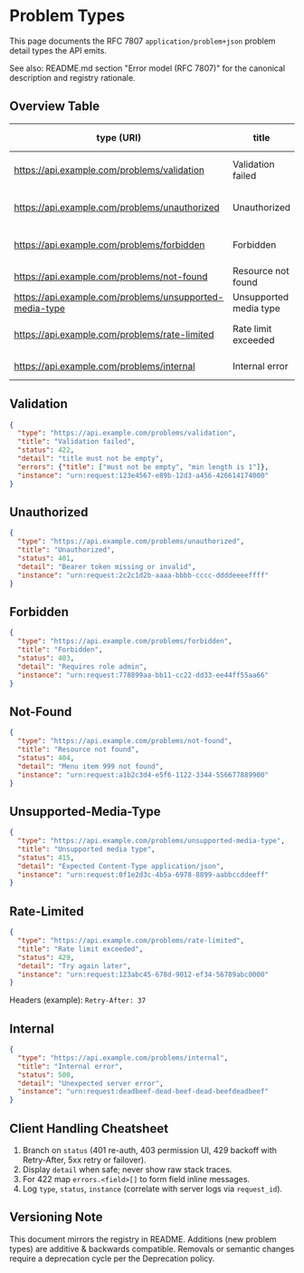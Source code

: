 # Problem Types

This page documents the RFC 7807 `application/problem+json` problem detail types the API emits.

See also: README.md section "Error model (RFC 7807)" for the canonical description and registry rationale.

## Overview Table

| type (URI) | title | http status | Beskrivning | Exempel |
|------------|-------|-------------|-------------|---------|
| https://api.example.com/problems/validation | Validation failed | 400 / 422 | Ogiltig payload eller query-parametrar | [Example](#validation) |
| https://api.example.com/problems/unauthorized | Unauthorized | 401 | Saknar eller ogiltig auktorisering | [Example](#unauthorized) |
| https://api.example.com/problems/forbidden | Forbidden | 403 | Otillräckliga rättigheter / roll | [Example](#forbidden) |
| https://api.example.com/problems/not-found | Resource not found | 404 | Resursen finns inte | [Example](#not-found) |
| https://api.example.com/problems/unsupported-media-type | Unsupported media type | 415 | Fel `Content-Type` | [Example](#unsupported-media-type) |
| https://api.example.com/problems/rate-limited | Rate limit exceeded | 429 | För många anrop (Retry-After ges) | [Example](#rate-limited) |
| https://api.example.com/problems/internal | Internal error | 500 | Oväntat fel (anonymiserat) | [Example](#internal) |

## Validation
```json
{
  "type": "https://api.example.com/problems/validation",
  "title": "Validation failed",
  "status": 422,
  "detail": "title must not be empty",
  "errors": {"title": ["must not be empty", "min length is 1"]},
  "instance": "urn:request:123e4567-e89b-12d3-a456-426614174000"
}
```

## Unauthorized
```json
{
  "type": "https://api.example.com/problems/unauthorized",
  "title": "Unauthorized",
  "status": 401,
  "detail": "Bearer token missing or invalid",
  "instance": "urn:request:2c2c1d2b-aaaa-bbbb-cccc-ddddeeeeffff"
}
```

## Forbidden
```json
{
  "type": "https://api.example.com/problems/forbidden",
  "title": "Forbidden",
  "status": 403,
  "detail": "Requires role admin",
  "instance": "urn:request:778899aa-bb11-cc22-dd33-ee44ff55aa66"
}
```

## Not-Found
```json
{
  "type": "https://api.example.com/problems/not-found",
  "title": "Resource not found",
  "status": 404,
  "detail": "Menu item 999 not found",
  "instance": "urn:request:a1b2c3d4-e5f6-1122-3344-556677889900"
}
```

## Unsupported-Media-Type
```json
{
  "type": "https://api.example.com/problems/unsupported-media-type",
  "title": "Unsupported media type",
  "status": 415,
  "detail": "Expected Content-Type application/json",
  "instance": "urn:request:0f1e2d3c-4b5a-6978-8899-aabbccddeeff"
}
```

## Rate-Limited
```json
{
  "type": "https://api.example.com/problems/rate-limited",
  "title": "Rate limit exceeded",
  "status": 429,
  "detail": "Try again later",
  "instance": "urn:request:123abc45-678d-9012-ef34-56789abc0000"
}
```
Headers (example): `Retry-After: 37`

## Internal
```json
{
  "type": "https://api.example.com/problems/internal",
  "title": "Internal error",
  "status": 500,
  "detail": "Unexpected server error",
  "instance": "urn:request:deadbeef-dead-beef-dead-beefdeadbeef"
}
```

## Client Handling Cheatsheet
1. Branch on `status` (401 re-auth, 403 permission UI, 429 backoff with Retry-After, 5xx retry or failover).
2. Display `detail` when safe; never show raw stack traces.
3. For 422 map `errors.<field>[]` to form field inline messages.
4. Log `type`, `status`, `instance` (correlate with server logs via `request_id`).

## Versioning Note
This document mirrors the registry in README. Additions (new problem types) are additive & backwards compatible. Removals or semantic changes require a deprecation cycle per the Deprecation policy.
